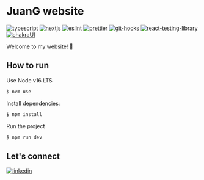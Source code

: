 # JuanG website

[![typescript](https://img.shields.io/badge/typescript-blue)](https://www.typescriptlang.org/)
[![nextjs](https://img.shields.io/badge/nextjs-black)](https://nextjs.org/)
[![eslint](https://img.shields.io/badge/code_lint-eslint-463fd4.svg?style=flat-square)](https://eslint.org/)
[![prettier](https://img.shields.io/badge/formatter-prettier-pink)](https://prettier.io/)
[![git-hooks](https://img.shields.io/badge/git_hooks-husky-green)](https://typicode.github.io/husky/#/)
[![react-testing-library](https://img.shields.io/badge/test-react_testing_library-red)](https://typicode.github.io/husky/#/)
[![chakraUI](https://img.shields.io/badge/styles-chakraUI-blue)](https://chakra-ui.com/docs/getting-started)

Welcome to my website! 🖖

## How to run

Use Node v16 LTS

```bash
$ nvm use
```

Install dependencies:

```bash
$ npm install
```

Run the project

```bash
$ npm run dev
```

## Let's connect

[![linkedin](https://img.shields.io/badge/LinkedIn-0077B5?style=for-the-badge&logo=linkedin&logoColor=white)](https://www.linkedin.com/in/juansebastiangonzalezm/)
